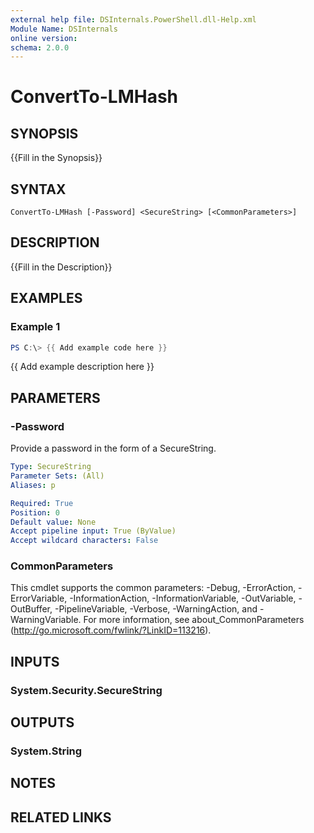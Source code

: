 ```yaml
---
external help file: DSInternals.PowerShell.dll-Help.xml
Module Name: DSInternals
online version:
schema: 2.0.0
---
```


# ConvertTo-LMHash

## SYNOPSIS
{{Fill in the Synopsis}}

## SYNTAX

```
ConvertTo-LMHash [-Password] <SecureString> [<CommonParameters>]
```

## DESCRIPTION
{{Fill in the Description}}

## EXAMPLES

### Example 1
```powershell
PS C:\> {{ Add example code here }}
```

{{ Add example description here }}

## PARAMETERS

### -Password
Provide a password in the form of a SecureString.

```yaml
Type: SecureString
Parameter Sets: (All)
Aliases: p

Required: True
Position: 0
Default value: None
Accept pipeline input: True (ByValue)
Accept wildcard characters: False
```

### CommonParameters
This cmdlet supports the common parameters: -Debug, -ErrorAction, -ErrorVariable, -InformationAction, -InformationVariable, -OutVariable, -OutBuffer, -PipelineVariable, -Verbose, -WarningAction, and -WarningVariable. For more information, see about_CommonParameters (http://go.microsoft.com/fwlink/?LinkID=113216).

## INPUTS

### System.Security.SecureString

## OUTPUTS

### System.String

## NOTES

## RELATED LINKS
